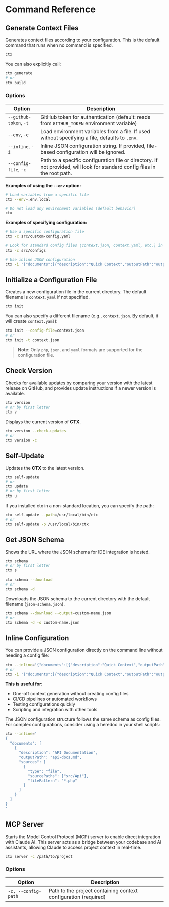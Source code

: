 # Command Reference

## Generate Context Files

Generates context files according to your configuration. This is the default command that runs when no command is
specified.

```bash
ctx
```

You can also explicitly call:

```bash
ctx generate
# or 
ctx build
```

### Options

| Option                 | Description                                                                                                                |
|------------------------|----------------------------------------------------------------------------------------------------------------------------|
| `--github-token`, `-t` | GitHub token for authentication (default: reads from `GITHUB_TOKEN` environment variable)                                  |
| `--env`, `-e`          | Load environment variables from a file. If used without specifying a file, defaults to `.env`.                             |
| `--inline`, `-i`       | Inline JSON configuration string. If provided, file-based configuration will be ignored.                                   |
| `--config-file`, `-c`  | Path to a specific configuration file or directory. If not provided, will look for standard config files in the root path. |

**Examples of using the `--env` option:**

```bash
# Load variables from a specific file
ctx --env=.env.local

# Do not load any environment variables (default behavior)
ctx
```

**Examples of specifying configuration:**

```bash
# Use a specific configuration file
ctx -c src/custom-config.yaml

# Look for standard config files (context.json, context.yaml, etc.) in a specific directory
ctx -c src/configs

# Use inline JSON configuration
ctx -i '{"documents":[{"description":"Quick Context","outputPath":"output.md","sources":[{"type":"text","content":"Sample content"}]}]}'
```

## Initialize a Configuration File

Creates a new configuration file in the current directory. The default filename is `context.yaml` if not specified.

```bash
ctx init
```

You can also specify a different filename (e.g., `context.json`. By default, it will create `context.yaml`):

```bash
ctx init --config-file=context.json
# or
ctx init -t context.json
```

> **Note**: Only `php`, `json`, and `yaml` formats are supported for the configuration file.

## Check Version

Checks for available updates by comparing your version with the latest release on GitHub, and provides update
instructions if a newer version is available.

```bash
ctx version
# or by first letter
ctx v
```

Displays the current version of **CTX**.

```bash
ctx version --check-updates
# or
ctx version -c
```

## Self-Update

Updates the **CTX** to the latest version.

```bash
ctx self-update
# or
ctx update
# or by first letter
ctx u
```

If you installed ctx in a non-standard location, you can specify the path:

```bash
ctx self-update --path=/usr/local/bin/ctx
# or
ctx self-update -p /usr/local/bin/ctx
```

## Get JSON Schema

Shows the URL where the JSON schema for IDE integration is hosted.

```bash
ctx schema
# or by first letter
ctx s
```

```bash
ctx schema --download
# or
ctx schema -d
```

Downloads the JSON schema to the current directory with the default filename (`json-schema.json`).

```bash
ctx schema --download --output=custom-name.json
# or
ctx schema -d -o custom-name.json
```

## Inline Configuration

You can provide a JSON configuration directly on the command line without needing a config file:

```bash
ctx --inline='{"documents":[{"description":"Quick Context","outputPath":"output.md","sources":[{"type":"text","content":"Sample content"}]}]}'
# or
ctx -i '{"documents":[{"description":"Quick Context","outputPath":"output.md","sources":[{"type":"text","content":"Sample content"}]}]}'
```

**This is useful for:**

- One-off context generation without creating config files
- CI/CD pipelines or automated workflows
- Testing configurations quickly
- Scripting and integration with other tools

The JSON configuration structure follows the same schema as config files. For complex configurations,
consider using a heredoc in your shell scripts:

```bash
ctx --inline='
{
  "documents": [
    {
      "description": "API Documentation",
      "outputPath": "api-docs.md",
      "sources": [
        {
          "type": "file",
          "sourcePaths": ["src/Api"],
          "filePattern": "*.php"
        }
      ]
    }
  ]
}
'
```

## MCP Server

Starts the Model Control Protocol (MCP) server to enable direct integration with Claude AI. This server acts as a bridge
between your codebase and AI assistants, allowing Claude to access project context in real-time.

```bash
ctx server -c /path/to/project
```

### Options

| Option              | Description                                                     |
|---------------------|-----------------------------------------------------------------|
| `-c, --config-path` | Path to the project containing context configuration (required) |